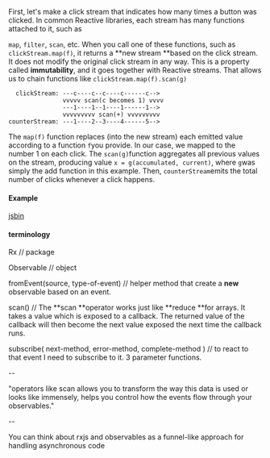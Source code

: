 First, let's make a click stream that indicates how many times a button was clicked. In common Reactive libraries, each stream has many functions attached to it, such as

`map`, `filter`, `scan`, etc. When you call one of these functions, such as `clickStream.map(f)`, it returns a **new stream **based on the click stream. It does not modify the original click stream in any way. This is a property called **immutability**, and it goes together with Reactive streams. That allows us to chain functions like `clickStream.map(f).scan(g)`

```
  clickStream: ---c----c--c----c------c-->
               vvvvv scan(c becomes 1) vvvv
               ---1----1--1----1------1-->
               vvvvvvvvv scan(+) vvvvvvvvv
counterStream: ---1----2--3----4------5-->
```

The `map(f)` function replaces \(into the new stream\) each emitted value according to a function `f`you provide. In our case, we mapped to the number 1 on each click. The `scan(g)`function aggregates all previous values on the stream, producing value `x = g(accumulated, current)`, where `g`was simply the add function in this example. Then, `counterStream`emits the total number of clicks whenever a click happens.

#### Example

[jsbin](https://jsbin.com/rogevob/edit?html,js,console,output)

#### terminology

Rx    // package

Observable    // object

fromEvent\(source, type-of-event\)    // helper method that create a **new** observable based on an event.

scan\(\)    // The **scan **operator works just like **reduce **for arrays. It takes a value which is exposed to a callback. The returned value of the callback will then become the next value exposed the next time the callback runs.

subscribe\( next-method, error-method, complete-method \)    // to react to that event I need to subscribe to it. 3 parameter functions.

--

"operators like scan allows you to transform the way this data is used or looks like immensely, helps you control how the events flow through your observables."

--

You can think about rxjs and observables as a funnel-like approach for handling asynchronous code

